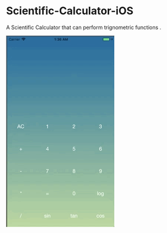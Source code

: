 # Scientific-Calculator-iOS
A Scientific Calculator that can perform trignometric functions .


![](ScientificCalculator.gif)
